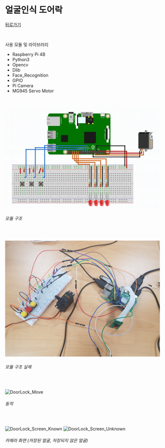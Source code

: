 # 얼굴인식 도어락 
[뒤로가기](https://github.com/YiDongYeol)

<br/>

사용 모듈 및 라이브러리
- Raspberry Pi 4B
- Python3
- Opencv
- Dlib
- Face_Recognition
- GPIO
- Pi Camera
- MG945 Servo Motor

<br/>
  
![DoorLock](https://raw.githubusercontent.com/YiDongYeol/face_recognition_doorlock/main/capture/DoorLock.PNG)
###### 모듈 구조

<br/>
  
![DoorLock_Real](https://raw.githubusercontent.com/YiDongYeol/face_recognition_doorlock/main/capture/DoorLock_Real.jpg)
###### 모듈 구조 실제

<br/>

![DoorLock_Move](https://github.com/YiDongYeol/face_recognition_doorlock/blob/main/capture/gpio_work.gif)
###### 동작
  
<br/>

![DoorLock_Screen_Known](https://github.com/YiDongYeol/face_recognition_doorlock/blob/main/capture/recog_known.gif)  ![DoorLock_Screen_Unknown](https://github.com/YiDongYeol/face_recognition_doorlock/blob/main/capture/recog_unknown.gif)
###### 카메라 화면 (저장된 얼굴, 저장되지 않은 얼굴)

<br/>
